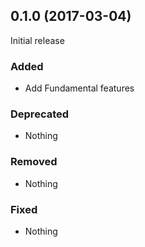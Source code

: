 ## 0.1.0 (2017-03-04)

Initial release

### Added

- Add Fundamental features

### Deprecated

- Nothing

### Removed

- Nothing

### Fixed

- Nothing
